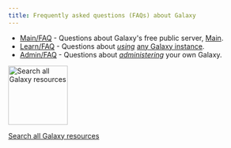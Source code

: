```yaml
---
title: Frequently asked questions (FAQs) about Galaxy
---
```

<slot name="/faqs/linkbox" />


* [Main/FAQ](/main/faq/) - Questions about Galaxy's free public server, [Main](/main/).
* [Learn/FAQ](/learn/faq/) - Questions about *[using](/learn/)* [any Galaxy instance](/use/).
* [Admin/FAQ](/admin/faq/) - Questions about *[administering](/admin/)* your own Galaxy.

<div class='center'>
<a href='/search/'><img src="/src/images/galaxy-logos/galaxy-web-search.png" alt="Search all Galaxy resources" width="120" /></a>

[Search all Galaxy resources](/search/)
</div>
